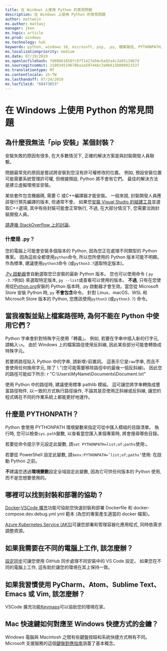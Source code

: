 ```yaml
---
title: 在 Windows 上使用 Python 的常見問題
description: 在 Windows 上使用 Python 的常見問題
author: mattwojo
ms.author: mattwoj
manager: jken
ms.topic: article
ms.prod: windows
ms.technology: hub
keywords: python, windows 10, microsoft, pip, .py, 檔案路徑, PYTHONPATH, python 部署, python 封裝
ms.localizationpriority: medium
ms.date: 07/19/2019
ms.openlocfilehash: fd08061858fc97f1427e94c6a92a4c3a9511967d
ms.sourcegitcommit: 210034519678ba1a59744bc3a0b613b000921537
ms.translationtype: MT
ms.contentlocale: zh-TW
ms.lasthandoff: 07/24/2019
ms.locfileid: "68473653"
---
```

# <a name="frequently-asked-questions-about-using-python-on-windows"></a>在 Windows 上使用 Python 的常見問題

## <a name="why-cant-i-pip-install-a-certain-package"></a>為什麼我無法「pip 安裝」某個封裝？

安裝失敗的原因有很多, 在大多數情況下, 正確的解決方案是與封裝開發人員聯繫。

問題最常見的原因是嘗試將安裝到您沒有許可權修改的位置。 例如, 預設安裝位置可能需要系統管理許可權, 但根據預設, Python 將不會有它們。 最佳的解決方法是建立虛擬環境並安裝。

某些套件包含機器碼, 需要 C 或C++編譯器才能安裝。 一般來說, 封裝開發人員應該發行預先編譯的版本, 但通常不會。 如果您[安裝 Visual Studio 的組建工具](https://visualstudio.microsoft.com/downloads/#build-tools-for-visual-studio-2019)並選取C++選項, 其中有些封裝可能會正常執行, 不過, 在大部分情況下, 您需要洽詢封裝開發人員。

[請遵循 StackOverflow 上的討論](https://stackoverflow.com/questions/4750806/how-do-i-install-pip-on-windows/12476379)。

### <a name="what-is-pyexe"></a>什麼是 .py？

您的電腦上可能會安裝多個版本的 Python, 因為您正在處理不同類型的 Python 專案。 因為這些全都使用`python`命令, 所以您所使用的 Python 版本可能不明顯。 作為標準, 建議使用`python3`命令 (或`python3.7`選取特定版本)。

[.Py 啟動器](https://docs.python.org/3/using/windows.html#launcher)會自動選取您已安裝的最新 Python 版本。 您也可以使用命令 ( `py -3.7`例如) 來選取特定版本, `py --list`或查看可以使用的版本。 **不過**, 只有在您使用從[Python.org](https://www.python.org/downloads/windows/)安裝的 Python 版本時, .py 啟動器才會生效。當您從 Microsoft Store 安裝 Python 時, `py` **不會包含**命令。 針對 Linux、macOS、WSL 和 Microsoft Store 版本的 Python, 您應該使用`python3` (或`python3.7`) 命令。

## <a name="why-dont-file-paths-work-in-python-when-i-copy-paste-them"></a>當我複製並貼上檔案路徑時, 為何不能在 Python 中使用它們？

Python 字串會針對特殊字元使用「轉義」。 例如, 若要在字串中插入新的行字元, 請輸入`\n`。 由於 Windows 上的檔案路徑使用反斜線, 因此某些部分可能會轉換成特殊字元。

若要將路徑貼入 Python 中的字串, 請新增`r`前置詞。 這表示它是`raw`字串, 而且不會使用任何換用字元, 除了 \ "(您可能需要移除路徑中的最後一個反斜線)。 因此您的路徑可能如下所示: r "C:\Users\MyName\Documents\Document.txt"

使用 Python 中的路徑時, 建議使用標準 pathlib 模組。 這可讓您將字串轉換成豐富路徑物件, 以一致的方式執行路徑操作, 不論其是否使用正斜線或反斜線, 讓您的程式碼在不同的作業系統上都能更好地運作。

## <a name="what-is-pythonpath"></a>什麼是 PYTHONPATH？

Python 會使用 PYTHONPATH 環境變數來指定可從中匯入模組的目錄清單。 執行時, 您可以檢查`sys.path`變數, 以查看當您匯入某個專案時, 將會搜尋哪些目錄。

若要從命令提示字元設定此變數, 請`set PYTHONPATH=list;of;paths`使用:。

若要從 PowerShell 設定此變數, 請`$env:PYTHONPATH=’list;of;paths’`使用: 在啟動 Python 之前。

**不**建議您透過**環境變數**設定全域設定此變數, 因為它可供任何版本的 Python 使用, 而不是您想要使用的。

## <a name="where-can-i-find-help-with-packaging-and-deployment"></a>哪裡可以找到封裝和部署的協助？

[Docker](https://code.visualstudio.com/docs/azure/docker):[VSCode 擴充](https://code.visualstudio.com/docs/azure/docker)功能可協助您快速封裝和部署 Dockerfile 和 docker-compose.dev.debug.yml yml 範本 (為您的專案產生適當的 docker 檔案)。

[Azure Kubernetes Service (AKS)](https://docs.microsoft.com/azure/aks/)可讓您部署和管理容器化應用程式, 同時依需求調整資源。

## <a name="what-if-i-need-to-work-across-different-machines"></a>如果我需要在不同的電腦上工作, 該怎麼辦？

[設定同步](https://marketplace.visualstudio.com/items?itemName=Shan.code-settings-sync)可讓您使用 GitHub 同步處理不同安裝中的 VS Code 設定。 如果您在不同的電腦上工作, 這有助於讓您的環境在其上保持一致。

## <a name="what-if-im-used-to-using-pycharm-atom-sublime-text-emacs-or-vim"></a>如果我習慣使用 PyCharm、Atom、Sublime Text、Emacs 或 Vim, 該怎麼辦？

VSCode 擴充功能[Keymaps](https://marketplace.visualstudio.com/search?target=VSCode&category=Keymaps&sortBy=Downloads)可以協助您的環境在家。

## <a name="how-do-mac-shortcut-keys-map-to-windows-shortcut-keys"></a>Mac 快速鍵如何對應至 Windows 快捷方式的金鑰？

Windows 電腦與 Macintosh 之間有些鍵盤按鈕和系統快捷方式稍有不同。 Microsoft 支援服務的這個[鍵盤對應指南](https://support.microsoft.com/help/970299/keyboard-mappings-using-a-pc-keyboard-on-a-macintosh)涵蓋了基本概念。
